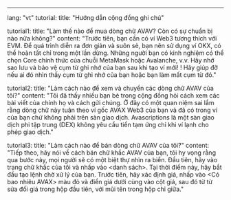 ---
lang: "vt"
tutorial:
  title: "Hướng dẫn cộng đồng ghi chú"

tutorial1:
  title: "Làm thế nào để mua dòng chữ AVAV? Còn có sự chuẩn bị nào nữa không?"
  content: "Trước tiên, bạn cần có ví Web3 tương thích với EVM. Để quá trình diễn ra đơn giản và suôn sẻ, bạn nên sử dụng ví OKX, có thể hoàn tất chỉ trong một lần dừng. Những người bạn có kinh nghiệm có thể chọn Core chính thức của chuỗi MetaMask hoặc Avalanche, v.v. Hãy nhớ sao lưu và bảo vệ cụm từ ghi nhớ của bạn sau khi tạo ví mới! ! Hãy giúp đỡ nếu ai đó nhìn thấy cụm từ ghi nhớ của bạn hoặc bạn làm mất cụm từ đó."

tutorial2:
  title: "Làm cách nào để xem và chuyển các dòng chữ AVAV của tôi?"
  content: "Tôi đã thấy nhiều bạn bè trong cộng đồng hỏi cách xem các bài viết của chính họ và cách gửi chúng. Ở đây có một quan niệm sai lầm rằng dòng chữ này tuân theo ví gốc AVAX Web3 của bạn và đã có trong ví của bạn chứ không phải trên sàn giao dịch. Avascriptions là một sàn giao dịch phi tập trung (DEX) không yêu cầu tiền tạm ứng chỉ khi ví lạnh cho phép giao dịch."


tutorial3:
  title: "Làm cách nào để bán dòng chữ AVAV của tôi?"
  content: "Tiếp theo, hãy nói về cách bán chữ khắc AVAV của bạn, tôi hy vọng rằng qua bước này, mọi người sẽ có một biệt thự nhìn ra biển. Đầu tiên, hãy vào trang chữ khắc của tôi và nhấp vào <danh sách>. Tại thời điểm này, hãy bắt đầu tạo lệnh chờ xử lý của bạn. Trước tiên, hãy xác định giá, nhấp vào <Có bao nhiêu AVAX> màu đỏ và điền giá dưới cùng vào cột giá, sau đó từ từ sửa đổi giá trong hộp đầu tiên, với mũi tên trong hộp chỉ giữa."